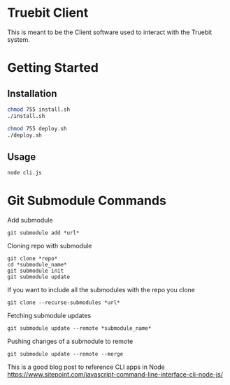 # Truebit Client

This is meant to be the Client software used to interact with the Truebit system.

# Getting Started

## Installation
```bash
chmod 755 install.sh
./install.sh

chmod 755 deploy.sh
./deploy.sh
```

## Usage
```bash
node cli.js
```

# Git Submodule Commands

Add submodule
```
git submodule add *url*
```

Cloning repo with submodule
```
git clone *repo*
cd *submodule_name*
git submodule init
git submodule update
```

If you want to include all the submodules with the repo you clone
```
git clone --recurse-submodules *url*
```

Fetching submodule updates
```
git submodule update --remote *submodule_name*
```

Pushing changes of a submodule to remote
```
git submodule update --remote --merge
```

This is a good blog post to reference CLI apps in Node
https://www.sitepoint.com/javascript-command-line-interface-cli-node-js/